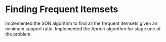 # Finding Frequent Itemsets
Implemented the SON algorithm to find all the frequent itemsets given an minimum support ratio. Implemented the Apriori algorithm for stage one of the problem.